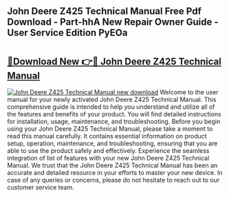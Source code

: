 ## John Deere Z425 Technical Manual Free Pdf Download - Part-hhA New Repair Owner Guide - User Service Edition PyEOa

# <h2><a href="http://bc92526.oget.top/?id=John+Deere+Z425+Technical+Manual">🔗Download New 👉🔴 John Deere Z425 Technical Manual</a></h2>

[![John Deere Z425 Technical Manual new download](https://i.imgur.com/5g1atiW.png)](http://bc92526.oget.top/?id=John+Deere+Z425+Technical+Manual)
Welcome to the user manual for your newly activated John Deere Z425 Technical Manual. This comprehensive guide is intended to help you understand and utilize all of the features and benefits of your product. You will find detailed instructions for installation, usage, maintenance, and troubleshooting. Before you begin using your John Deere Z425 Technical Manual, please take a moment to read this manual carefully. It contains essential information on product setup, operation, maintenance, and troubleshooting, ensuring that you are able to use the product safely and effectively. Experience the seamless integration of list of features with your new John Deere Z425 Technical Manual. We trust that the John Deere Z425 Technical Manual has been an accurate and detailed resource in your efforts to master your new device. In case of any queries or concerns, please do not hesitate to reach out to our customer service team.
